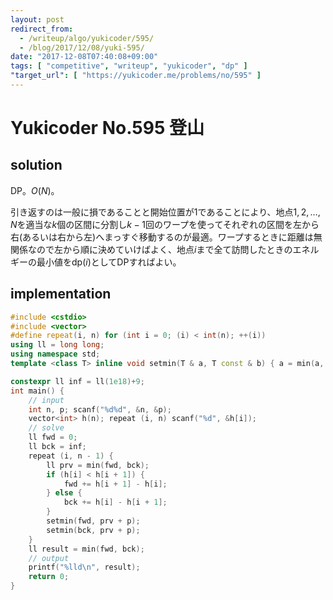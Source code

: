```yaml
---
layout: post
redirect_from:
  - /writeup/algo/yukicoder/595/
  - /blog/2017/12/08/yuki-595/
date: "2017-12-08T07:40:08+09:00"
tags: [ "competitive", "writeup", "yukicoder", "dp" ]
"target_url": [ "https://yukicoder.me/problems/no/595" ]
---
```


# Yukicoder No.595 登山

## solution

DP。$O(N)$。

引き返すのは一般に損であることと開始位置が$1$であることにより、地点$1, 2, \dots, N$を適当な$k$個の区間に分割し$k - 1$回のワープを使ってそれぞれの区間を左から右(あるいは右から左)へまっすぐ移動するのが最適。ワープするときに距離は無関係なので左から順に決めていけばよく、地点$i$まで全て訪問したときのエネルギーの最小値を$\mathrm{dp}(i)$としてDPすればよい。

## implementation

``` c++
#include <cstdio>
#include <vector>
#define repeat(i, n) for (int i = 0; (i) < int(n); ++(i))
using ll = long long;
using namespace std;
template <class T> inline void setmin(T & a, T const & b) { a = min(a, b); }

constexpr ll inf = ll(1e18)+9;
int main() {
    // input
    int n, p; scanf("%d%d", &n, &p);
    vector<int> h(n); repeat (i, n) scanf("%d", &h[i]);
    // solve
    ll fwd = 0;
    ll bck = inf;
    repeat (i, n - 1) {
        ll prv = min(fwd, bck);
        if (h[i] < h[i + 1]) {
            fwd += h[i + 1] - h[i];
        } else {
            bck += h[i] - h[i + 1];
        }
        setmin(fwd, prv + p);
        setmin(bck, prv + p);
    }
    ll result = min(fwd, bck);
    // output
    printf("%lld\n", result);
    return 0;
}
```
